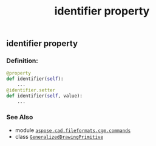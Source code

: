 ﻿---
title: identifier property
second_title: Aspose.CAD for Python via .NET API References
description: 
type: docs
weight: 90
url: /python-net/aspose.cad.fileformats.cgm.commands/generalizeddrawingprimitive/identifier/
is_root: false
---

## identifier property

### Definition:
```python
@property
def identifier(self):
    ...
@identifier.setter
def identifier(self, value):
    ...
```

### See Also
* module [`aspose.cad.fileformats.cgm.commands`](../../)
* class [`GeneralizedDrawingPrimitive`](/cad/python-net/aspose.cad.fileformats.cgm.commands/generalizeddrawingprimitive)
